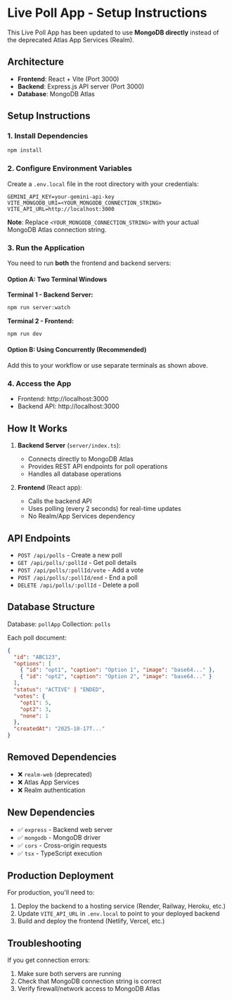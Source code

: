 # Live Poll App - Setup Instructions

This Live Poll App has been updated to use **MongoDB directly** instead of the deprecated Atlas App Services (Realm).

## Architecture

- **Frontend**: React + Vite (Port 3000)
- **Backend**: Express.js API server (Port 3000)
- **Database**: MongoDB Atlas

## Setup Instructions

### 1. Install Dependencies

```bash
npm install
```

### 2. Configure Environment Variables

Create a `.env.local` file in the root directory with your credentials:

```env
GEMINI_API_KEY=your-gemini-api-key
VITE_MONGODB_URI=<YOUR_MONGODB_CONNECTION_STRING>
VITE_API_URL=http://localhost:3000
```

**Note**: Replace `<YOUR_MONGODB_CONNECTION_STRING>` with your actual MongoDB Atlas connection string.

### 3. Run the Application

You need to run **both** the frontend and backend servers:

#### Option A: Two Terminal Windows

**Terminal 1 - Backend Server:**
```bash
npm run server:watch
```

**Terminal 2 - Frontend:**
```bash
npm run dev
```

#### Option B: Using Concurrently (Recommended)

Add this to your workflow or use separate terminals as shown above.

### 4. Access the App

- Frontend: http://localhost:3000
- Backend API: http://localhost:3000

## How It Works

1. **Backend Server** (`server/index.ts`):
   - Connects directly to MongoDB Atlas
   - Provides REST API endpoints for poll operations
   - Handles all database operations

2. **Frontend** (React app):
   - Calls the backend API
   - Uses polling (every 2 seconds) for real-time updates
   - No Realm/App Services dependency

## API Endpoints

- `POST /api/polls` - Create a new poll
- `GET /api/polls/:pollId` - Get poll details
- `POST /api/polls/:pollId/vote` - Add a vote
- `POST /api/polls/:pollId/end` - End a poll
- `DELETE /api/polls/:pollId` - Delete a poll

## Database Structure

Database: `pollApp`
Collection: `polls`

Each poll document:
```json
{
  "id": "ABC123",
  "options": [
    { "id": "opt1", "caption": "Option 1", "image": "base64..." },
    { "id": "opt2", "caption": "Option 2", "image": "base64..." }
  ],
  "status": "ACTIVE" | "ENDED",
  "votes": {
    "opt1": 5,
    "opt2": 3,
    "none": 1
  },
  "createdAt": "2025-10-17T..."
}
```

## Removed Dependencies

- ❌ `realm-web` (deprecated)
- ❌ Atlas App Services
- ❌ Realm authentication

## New Dependencies

- ✅ `express` - Backend web server
- ✅ `mongodb` - MongoDB driver
- ✅ `cors` - Cross-origin requests
- ✅ `tsx` - TypeScript execution

## Production Deployment

For production, you'll need to:

1. Deploy the backend to a hosting service (Render, Railway, Heroku, etc.)
2. Update `VITE_API_URL` in `.env.local` to point to your deployed backend
3. Build and deploy the frontend (Netlify, Vercel, etc.)

## Troubleshooting

If you get connection errors:
1. Make sure both servers are running
2. Check that MongoDB connection string is correct
3. Verify firewall/network access to MongoDB Atlas
